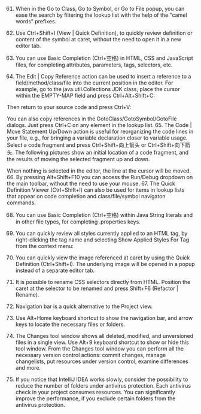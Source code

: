 61.	When in the Go to Class, Go to Symbol, or Go to File popup, you can ease the search by filtering the lookup list with the help of the "camel words" prefixes. 
 
62.	Use Ctrl+Shift+I (View | Quick Definition), to quickly review definition or content of the symbol at caret, without the need to open it in a new editor tab. 
 
63.	You can use Basic Completion (Ctrl+空格) in HTML, CSS and JavaScript files, for completing attributes, parameters, tags, selectors, etc. 
 
64.	The Edit | Copy Reference action can be used to insert a reference to a field/method/class/file into the current position in the editor. 
For example, go to the java.util.Collections JDK class, place the cursor within the EMPTY-MAP field and press Ctrl+Alt+Shift+C: 
 
Then return to your source code and press Ctrl+V: 
 
You can also copy references in the GotoClass/GotoSymbol/GotoFile dialogs. Just press Ctrl+C on any element in the lookup list. 
65.	The Code | Move Statement Up/Down action is useful for reorganizing the code lines in your file, e.g., for bringing a variable declaration closer to variable usage. 
Select a code fragment and press Ctrl+Shift+向上箭头 or Ctrl+Shift+向下箭头. 
The following pictures show an initial location of a code fragment, and the results of moving the selected fragment up and down. 
 
 
 
When nothing is selected in the editor, the line at the cursor will be moved. 
66.	By pressing Alt+Shift+F10 you can access the Run/Debug dropdown on the main toolbar, without the need to use your mouse. 
67.	The Quick Definition Viewer (Ctrl+Shift+I) can also be used for items in lookup lists that appear on code completion and class/file/symbol navigaton commands. 
 
68.	You can use Basic Completion (Ctrl+空格) within Java String literals and in other file types, for completing .properties keys. 
 
69.	You can quickly review all styles currently applied to an HTML tag, by right-clicking the tag name and selecting Show Applied Styles For Tag from the context menu: 
 
70.	You can quickly view the image referenced at caret by using the Quick Definition (Ctrl+Shift+I). The underlying image will be opened in a popup instead of a separate editor tab. 
 
71.	It is possible to rename CSS selectors directly from HTML. Position the caret at the selector to be renamed and press Shift+F6 (Refactor | Rename). 
72.	Navigation bar is a quick alternative to the Project view. 
73.	Use Alt+Home keyboard shortcut to show the navigation bar, and arrow keys to locate the necessary files or folders. 
 
74.	The Changes tool window shows all deleted, modified, and unversioned files in a single view. Use Alt+9 keyboard shortcut to show or hide this tool window. 
From the Changes tool window you can perform all the necessary version control actions: commit changes, manage changelists, put resources under version control, examine differences and more. 
75.	If you notice that IntelliJ IDEA works slowly, consider the possibility to reduce the number of folders under antivirus protection. 
Each antivirus check in your project consumes resources. You can significantly improve the performance, if you exclude certain folders from the antivirus protection. 
